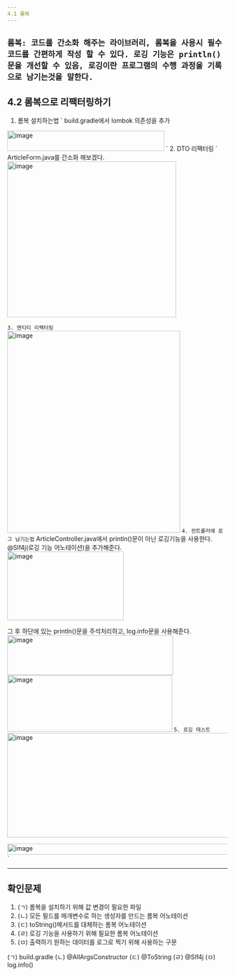 ```yaml
---
4.1 롬복
---
```


`
롬복: 코드를 간소화 해주는 라이브러리, 롬복을 사용시 필수 코드를 간편하게 작성 할 수 있다.
로깅 기능은 println()문을 개선할 수 있음, 로깅이란 프로그램의 수행 과정을 기록으로 남기는것을 말한다.
`
---
4.2 롬복으로 리팩터링하기
---
1. 롬복 설치하는법
`
build.gradle에서 lombok 의존성을 추가
<img width="359" height="46" alt="image" src="https://github.com/user-attachments/assets/5838db9b-d84c-45d8-bc2a-653b16590813" />
`
2. DTO 리팩터링
`
ArticleForm.java를 간소화 해보겠다.
<img width="386" height="356" alt="image" src="https://github.com/user-attachments/assets/d788e1b0-1d3e-4cda-8a87-934492fc4d3f" />

`
3. 엔티티 리팩터링
`
<img width="395" height="461" alt="image" src="https://github.com/user-attachments/assets/2aa47adb-d6a0-4326-a752-6dc1ac091b25" />
`
4. 컨트롤러에 로그 남기는법
`
ArticleController.java에서 println()문이 아닌 로깅기능을 사용한다.
@Slf4j(로깅 기능 어노테이션)을 추가해준다.
<img width="266" height="157" alt="image" src="https://github.com/user-attachments/assets/c81582eb-29e6-468b-8a0a-3e096e87160b" />

그 후 하단에 있는 println()문을 주석처리하고, log.info문을 사용해준다.
<img width="379" height="91" alt="image" src="https://github.com/user-attachments/assets/0dbff98c-30fa-4989-af4f-78239aaa274d" />
<img width="377" height="129" alt="image" src="https://github.com/user-attachments/assets/7119b410-3383-4e45-8511-33c79b8698dd" />
`
5. 로깅 테스트
`
<img width="731" height="239" alt="image" src="https://github.com/user-attachments/assets/46385300-4c3a-43e7-8338-ff456b789c37" />

<img width="1130" height="25" alt="image" src="https://github.com/user-attachments/assets/0d0c4b6c-a9e0-4201-8088-a9f67c16f261" />
`

---
확인문제
---
1. (ㄱ) 롬복을 설치하기 위해 값 변경이 필요한 파일
2. (ㄴ) 모든 필드를 매개변수로 하는 생성자를 만드는 롬복 어노테이션
3. (ㄷ) toString()메서드를 대체하는 롬복 어노테이션
4. (ㄹ) 로깅 기능을 사용하기 위해 필요한 롬복 어노테이션
5. (ㅁ) 출력하기 원하는 데이터를 로그로 찍기 위해 사용하는 구문

(ㄱ) build.gradle
(ㄴ) @AllArgsConstructor
(ㄷ) @ToString
(ㄹ) @Slf4j
(ㅁ) log.info()







